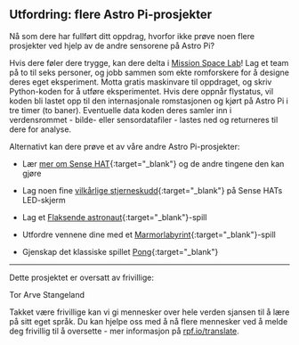 ## Utfordring: flere Astro Pi-prosjekter

Nå som dere har fullført ditt oppdrag, hvorfor ikke prøve noen flere prosjekter ved hjelp av de andre sensorene på Astro Pi?

Hvis dere føler dere trygge, kan dere delta i [Mission Space Lab](https://astro-pi.org/missions/space-lab/)! Lag et team på to til seks personer, og jobb sammen som ekte romforskere for å designe deres eget eksperiment. Motta gratis maskinvare til oppdraget, og skriv Python-koden for å utføre eksperimentet. Hvis dere oppnår flystatus, vil koden bli lastet opp til den internasjonale romstasjonen og kjørt på Astro Pi i tre timer (to baner). Eventuelle data koden deres samler inn i verdensrommet - bilde- eller sensordatafiler - lastes ned og returneres til dere for analyse.

Alternativt kan dere prøve et av våre andre Astro Pi-prosjekter:

+ Lær [mer om Sense HAT](https://projects.raspberrypi.org/no-NO/projects/getting-started-with-the-sense-hat){:target="_blank"} og de andre tingene den kan gjøre

+ Lag noen fine [vilkårlige stjerneskudd](https://projects.raspberrypi.org/no-NO/projects/sense-hat-random-sparkles){:target="_blank"} på Sense HATs LED-skjerm

+ Lag et [Flaksende astronaut](https://projects.raspberrypi.org/no-NO/projects/flappy-astronaut){:target="_blank"}-spill

+ Utfordre vennene dine med et [Marmorlabyrint](https://projects.raspberrypi.org/no-NO/projects/sense-hat-marble-maze){:target="_blank"}-spill

+ Gjenskap det klassiske spillet [Pong](https://projects.raspberrypi.org/no-NO/projects/sense-hat-pong){:target="_blank"}

***
Dette prosjektet er oversatt av frivillige:

Tor Arve Stangeland

Takket være frivillige kan vi gi mennesker over hele verden sjansen til å lære på sitt eget språk. Du kan hjelpe oss med å nå flere mennesker ved å melde deg frivillig til å oversette - mer informasjon på [rpf.io/translate](rpf.io/translate).
